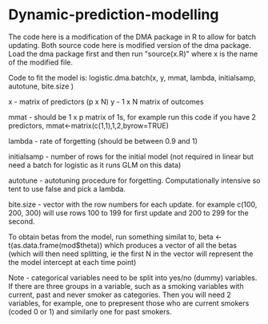 # Dynamic-prediction-modelling
The code here is a modification of the DMA package in R to allow for batch updating.
Both source code here is modified version of the dma package. Load the dma package first and then run "source(x.R)" where x is the name of the modified file.

Code to fit the model is:
logistic.dma.batch(x, y, mmat, lambda, initialsamp, autotune, bite.size )

x - matrix of predictors (p x N)
y - 1 x N matrix of outcomes

mmat - should be 1 x p matrix of 1s, for example run this code if you have 2 predictors, mmat<-matrix(c(1,1),1,2,byrow=TRUE)

lambda - rate of forgetting (should be between 0.9 and 1)

initialsamp - number of rows for the initial model (not required in linear but need a batch for logistic as it runs GLM on this data)

autotune - autotuning procedure for forgetting. Computationally intensive so tent to use false and pick a lambda.

bite.size - vector with the row numbers for each update. for example c(100, 200, 300) will use rows 100 to 199 for first update and 200 to 299 for the second.

To obtain betas from the model, run something similat to, beta <- t(as.data.frame(mod$theta)) which produces a vector of all the betas (which will then need splitting, ie the first N in the vector will represent the the model intercept at each time point)

Note - categorical variables need to be split into yes/no (dummy) variables. If there are three groups in a variable, such as a smoking variables with current, past and never smoker as categories. Then you will need 2 variables, for example, one to prepresent those who are current smokers (coded 0 or 1) and similarly one for past smokers.

